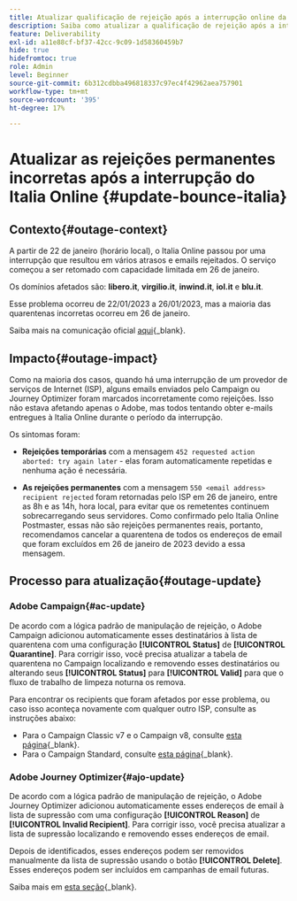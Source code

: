```yaml
---
title: Atualizar qualificação de rejeição após a interrupção online da Itália
description: Saiba como atualizar a qualificação de rejeição após a interrupção online da Itália
feature: Deliverability
exl-id: a11e88cf-bf37-42cc-9c09-1d58360459b7
hide: true
hidefromtoc: true
role: Admin
level: Beginner
source-git-commit: 6b312cdbba496818337c97ec4f42962aea757901
workflow-type: tm+mt
source-wordcount: '395'
ht-degree: 17%

---
```


# Atualizar as rejeições permanentes incorretas após a interrupção do Italia Online {#update-bounce-italia}

## Contexto{#outage-context}

A partir de 22 de janeiro (horário local), o Italia Online passou por uma interrupção que resultou em vários atrasos e emails rejeitados. O serviço começou a ser retomado com capacidade limitada em 26 de janeiro.

Os domínios afetados são: **libero.it**, **virgilio.it**, **inwind.it**, **iol.it** e **blu.it**.

Esse problema ocorreu de 22/01/2023 a 26/01/2023, mas a maioria das quarentenas incorretas ocorreu em 26 de janeiro.

Saiba mais na comunicação oficial [aqui](https://tecnologia.libero.it/avviato-il-ritorno-online-di-libero-mail-e-virgilio-mail-66832){_blank}.


## Impacto{#outage-impact}

Como na maioria dos casos, quando há uma interrupção de um provedor de serviços de Internet (ISP), alguns emails enviados pelo Campaign ou Journey Optimizer foram marcados incorretamente como rejeições. Isso não estava afetando apenas o Adobe, mas todos tentando obter e-mails entregues à Italia Online durante o período da interrupção.

Os sintomas foram:

* **Rejeições temporárias** com a mensagem `452 requested action aborted: try again later` - elas foram automaticamente repetidas e nenhuma ação é necessária.

* **As rejeições permanentes** com a mensagem `550 <email address> recipient rejected` foram retornadas pelo ISP em 26 de janeiro, entre as 8h e as 14h, hora local, para evitar que os remetentes continuem sobrecarregando seus servidores. Como confirmado pelo Italia Online Postmaster, essas não são rejeições permanentes reais, portanto, recomendamos cancelar a quarentena de todos os endereços de email que foram excluídos em 26 de janeiro de 2023 devido a essa mensagem.

## Processo para atualização{#outage-update}

### Adobe Campaign{#ac-update}

De acordo com a lógica padrão de manipulação de rejeição, o Adobe Campaign adicionou automaticamente esses destinatários à lista de quarentena com uma configuração **[!UICONTROL Status]** de **[!UICONTROL Quarantine]**. Para corrigir isso, você precisa atualizar a tabela de quarentena no Campaign localizando e removendo esses destinatários ou alterando seus **[!UICONTROL Status]** para **[!UICONTROL Valid]** para que o fluxo de trabalho de limpeza noturna os remova.

Para encontrar os recipients que foram afetados por esse problema, ou caso isso aconteça novamente com qualquer outro ISP, consulte as instruções abaixo:

* Para o Campaign Classic v7 e o Campaign v8, consulte [esta página](https://experienceleague.adobe.com/docs/campaign-classic/using/sending-messages/monitoring-deliveries/understanding-quarantine-management.html?lang=en#unquarantine-bulk){_blank}.
* Para o Campaign Standard, consulte [esta página](https://experienceleague.adobe.com/docs/campaign-standard/using/testing-and-sending/monitoring-messages/understanding-quarantine-management.html?lang=en#unquarantine-bulk){_blank}.

### Adobe Journey Optimizer{#ajo-update}

De acordo com a lógica padrão de manipulação de rejeição, o Adobe Journey Optimizer adicionou automaticamente esses endereços de email à lista de supressão com uma configuração **[!UICONTROL Reason]** de **[!UICONTROL Invalid Recipient]**. Para corrigir isso, você precisa atualizar a lista de supressão localizando e removendo esses endereços de email.

Depois de identificados, esses endereços podem ser removidos manualmente da lista de supressão usando o botão **[!UICONTROL Delete]**. Esses endereços podem ser incluídos em campanhas de email futuras.

Saiba mais em [esta seção](https://experienceleague.adobe.com/docs/journey-optimizer/using/configuration/monitor-reputation/manage-suppression-list.html#remove-from-suppression-list){_blank}.

